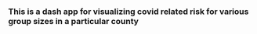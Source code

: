 ### This is a dash app for visualizing covid related risk for various group sizes in a particular county

